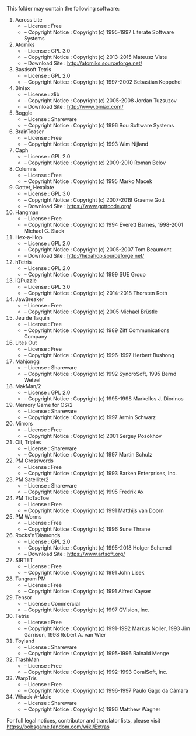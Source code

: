 ﻿This folder may contain the following software:

1. Across Lite
   - – License : Free
   - – Copyright Notice : Copyright (c) 1995-1997 Literate Software Systems
2. Atomiks
   - – License : GPL 3.0
   - – Copyright Notice : Copyright (c) 2013-2015 Mateusz Viste
   - – Download Site : http://atomiks.sourceforge.net/
3. Bastisoft Tetris
   - – License : GPL 2.0
   - – Copyright Notice : Copyright (c) 1997-2002 Sebastian Koppehel
4. Biniax
   - – License : zlib
   - – Copyright Notice : Copyright (c) 2005-2008 Jordan Tuzsuzov
   - – Download Site : http://www.biniax.com/
5. Boggle
   - – License : Shareware
   - – Copyright Notice : Copyright (c) 1996 Bou Software Systems
6. BrainTeaser
   - – License : Free
   - – Copyright Notice : Copyright (c) 1993 Wim Nijland
7. Caph
   - – License : GPL 2.0
   - – Copyright Notice : Copyright (c) 2009-2010 Roman Belov
8. Columns
   - – License : Free
   - – Copyright Notice : Copyright (c) 1995 Marko Macek
9. Gottet, Hexalate
   - – License : GPL 3.0
   - – Copyright Notice : Copyright (c) 2007-2019 Graeme Gott
   - – Download Site : https://www.gottcode.org/
10. Hangman
    - – License : Free
    - – Copyright Notice : Copyright (c) 1994 Everett Barnes, 1998-2001 Michael G. Slack
11. Hex-a-Hop
    - – License : GPL 2.0
    - – Copyright Notice : Copyright (c) 2005-2007 Tom Beaumont
    - – Download Site : http://hexahop.sourceforge.net/
12. hTetris
    - – License : GPL 2.0
    - – Copyright Notice : Copyright (c) 1999 SUE Group
13. iQPuzzle
    - – License : GPL 3.0
    - – Copyright Notice : Copyright (c) 2014-2018 Thorsten Roth
14. JawBreaker
    - – License : Free
    - – Copyright Notice : Copyright (c) 2005 Michael Brüstle
15. Jeu de Taquin
    - – License : Free
    - – Copyright Notice : Copyright (c) 1989 Ziff Communications Company
16. Lites Out
    - – License : Free
    - – Copyright Notice : Copyright (c) 1996-1997 Herbert Bushong
17. Mahjongg
    - – License : Shareware
    - – Copyright Notice : Copyright (c) 1992 SyncroSoft, 1995 Bernd Wetzel
18. MakMan/2
    - – License : GPL 2.0
    - – Copyright Notice : Copyright (c) 1995-1998 Markellos J. Diorinos
19. Memory Game for OS/2
    - – License : Shareware
    - – Copyright Notice : Copyright (c) 1997 Armin Schwarz
20. Mirrors
    - – License : Free
    - – Copyright Notice : Copyright (c) 2001 Sergey Posokhov
21. Oil, Triples
    - – License : Shareware
    - – Copyright Notice : Copyright (c) 1997 Martin Schulz
22. PM Crosswords
    - – License : Free
    - – Copyright Notice : Copyright (c) 1993 Barken Enterprises, Inc.
23. PM Satellite/2
    - – License : Shareware
    - – Copyright Notice : Copyright (c) 1995 Fredrik Ax
24. PM TicTacToe
    - – License : Free
    - – Copyright Notice : Copyright (c) 1991 Matthijs van Doorn
25. PM Worms
    - – License : Free
    - – Copyright Notice : Copyright (c) 1996 Sune Thrane
26. Rocks'n'Diamonds
    - – License : GPL 2.0
    - – Copyright Notice : Copyright (c) 1995-2018 Holger Schemel
    - – Download Site : https://www.artsoft.org/
27. SIRTET
    - – License : Free
    - – Copyright Notice : Copyright (c) 1991 John Lisek
28. Tangram PM
    - – License : Free
    - – Copyright Notice : Copyright (c) 1991 Alfred Kayser
29. Tensor
    - – License : Commercial
    - – Copyright Notice : Copyright (c) 1997 QVision, Inc.
30. Tetris
    - – License : Free
    - – Copyright Notice : Copyright (c) 1991-1992 Markus Noller, 1993 Jim Garrison, 1998 Robert A. van Wier
31. Toyland
    - – License : Shareware
    - – Copyright Notice : Copyright (c) 1995-1996 Rainald Menge
32. TrashMan
    - – License : Free
    - – Copyright Notice : Copyright (c) 1992-1993 CoralSoft, Inc.
33. WarpTris
    - – License : Free
    - – Copyright Notice : Copyright (c) 1996-1997 Paulo Gago da Câmara
34. Whack-A-Mole
    - – License : Shareware
    - – Copyright Notice : Copyright (c) 1996 Matthew Wagner

For full legal notices, contributor and translator lists, please visit https://bobsgame.fandom.com/wiki/Extras